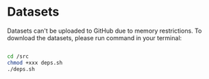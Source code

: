 # Datasets

Datasets can't be uploaded to GitHub due to memory restrictions. To download the datasets, please run command in your terminal:

```bash

cd /src
chmod +xxx deps.sh
./deps.sh

```

